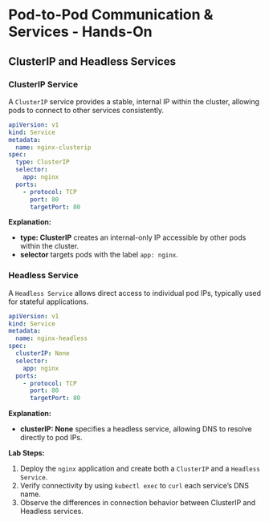 # Pod-to-Pod Communication & Services - Hands-On

## ClusterIP and Headless Services

### ClusterIP Service
A `ClusterIP` service provides a stable, internal IP within the cluster, allowing pods to connect to other services consistently.

```yaml
apiVersion: v1
kind: Service
metadata:
  name: nginx-clusterip
spec:
  type: ClusterIP
  selector:
    app: nginx
  ports:
    - protocol: TCP
      port: 80
      targetPort: 80
```

**Explanation:**
- **type: ClusterIP** creates an internal-only IP accessible by other pods within the cluster.
- **selector** targets pods with the label `app: nginx`.

### Headless Service
A `Headless Service` allows direct access to individual pod IPs, typically used for stateful applications.

```yaml
apiVersion: v1
kind: Service
metadata:
  name: nginx-headless
spec:
  clusterIP: None
  selector:
    app: nginx
  ports:
    - protocol: TCP
      port: 80
      targetPort: 80
```

**Explanation:**
- **clusterIP: None** specifies a headless service, allowing DNS to resolve directly to pod IPs.

**Lab Steps:**
1. Deploy the `nginx` application and create both a `ClusterIP` and a `Headless Service`.
2. Verify connectivity by using `kubectl exec` to `curl` each service’s DNS name.
3. Observe the differences in connection behavior between ClusterIP and Headless services.


